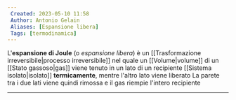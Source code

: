 ```yaml
---
 Created: 2023-05-10 11:58
 Author: Antonio Gelain
 Aliases: [Espansione libera]
 Tags: [termodinamica]
---
```


L'**espansione di Joule** (o *espansione libera*) è un [[Trasformazione irreversibile|processo irreversibile]] nel quale un [[Volume|volume]] di un [[Stato gassoso|gas]] viene tenuto in un lato di un recipiente [[Sistema isolato|isolato]] **termicamente**, mentre l'altro lato viene liberato
La parete tra i due lati viene quindi rimossa e il gas riempie l'intero recipiente

---

